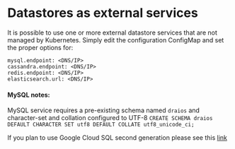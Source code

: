 # Datastores as external services

It is possible to use one or more external datastore services that are not managed by Kubernetes. Simply edit the configuration ConfigMap and set the proper options for:

```
mysql.endpoint: <DNS/IP>
cassandra.endpoint: <DNS/IP>
redis.endpoint: <DNS/IP>
elasticsearch.url: <DNS/IP>
```

#### MySQL notes:
MySQL service requires a pre-existing schema named `draios` and character-set and collation configured to UTF-8
`CREATE SCHEMA draios DEFAULT CHARACTER SET utf8 DEFAULT COLLATE utf8_unicode_ci;
`

If you plan to use Google Cloud SQL second generation please see this [link](google_cloud_sql_v2)